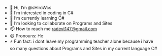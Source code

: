 - 👋 Hi, I’m @sHiroWcs
- 👀 I’m interested in coding in C#
- 🌱 I’m currently learning C#
- 💞️ I’m looking to collaborate on Programs and Sites
- 📫 How to reach me radevt147@gmail.com
- 😄 Pronouns: He
- ⚡ Fun fact: i dont leave my programming teacher alone because i have so many questions about Programs and Sites in my current language C#

<!---
sHiroWcs/sHiroWcs is a ✨ special ✨ repository because its `README.md` (this file) appears on your GitHub profile.
You can click the Preview link to take a look at your changes.
--->
